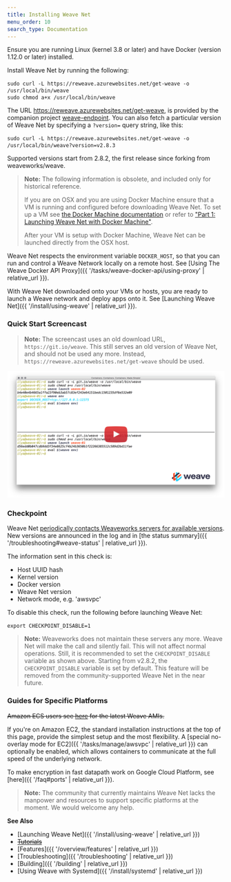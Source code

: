 ```yaml
---
title: Installing Weave Net
menu_order: 10
search_type: Documentation
---
```



Ensure you are running Linux (kernel 3.8 or later) and have Docker
(version 1.12.0 or later) installed.

Install Weave Net by running the following:

    sudo curl -L https://reweave.azurewebsites.net/get-weave -o /usr/local/bin/weave
    sudo chmod a+x /usr/local/bin/weave

The URL https://reweave.azurewebsites.net/get-weave, is provided by the companion project [weave-endpoint](https://github.com/rajch/weave-endpoint). You can also fetch a particular version of Weave Net by specifying a `?version=` query string, like this:

    sudo curl -L https://reweave.azurewebsites.net/get-weave -o /usr/local/bin/weave?version=v2.8.3

Supported versions start from 2.8.2, the first release since forking from weaveworks/weave.

> **Note:** The following information is obsolete, and included only for historical reference.
>
> If you are on OSX and you are using Docker Machine ensure that a VM is running and configured 
before downloading Weave Net. To set up a VM see [the Docker Machine
documentation](https://docs.docker.com/installation/mac/#from-your-shell) or refer to ["Part 1: Launching Weave Net with Docker Machine"](https://web.archive.org/web/20231002233731/https://www.weave.works/guides/part-1-launching-weave-net-with-docker-machine/).
>
> After your VM is setup with Docker Machine, Weave Net can be launched directly from the OSX host.

Weave Net respects the environment variable `DOCKER_HOST`, so that you can run and control a Weave Network locally on a remote host. See [Using The Weave Docker API Proxy]({{ '/tasks/weave-docker-api/using-proxy' | relative_url }}).

With Weave Net downloaded onto your VMs or hosts, you are ready to launch a Weave network and deploy apps onto it. See [Launching Weave Net]({{ '/install/using-weave' | relative_url }}).

### Quick Start Screencast

> **Note:** The screencast uses an old download URL, `https://git.io/weave`. This still serves an old version of Weave Net, and should not be used any more. Instead, `https://reweave.azurewebsites.net/get-weave` should be used.

<a href="https://youtu.be/kihQCCT1ykE" target="_blank">
  <img src="hello-screencast.png" alt="Click to watch the screencast" />
</a>

### Checkpoint

Weave Net [periodically contacts Weaveworks servers for available
versions](https://github.com/weaveworks/go-checkpoint).  New versions
are announced in the log and in [the status
summary]({{ '/troubleshooting#weave-status' | relative_url }}).

The information sent in this check is:

 * Host UUID hash
 * Kernel version
 * Docker version
 * Weave Net version
 * Network mode, e.g. 'awsvpc'

To disable this check, run the following before launching Weave Net:

    export CHECKPOINT_DISABLE=1

> **Note:** Weaveworks does not maintain these servers any more. Weave Net will make the call and silently fail. This will not affect normal operations. Still, it is recommended to set the `CHECKPOINT_DISABLE` variable as shown above. Starting from v2.8.2, the `CHECKPOINT_DISABLE` variable is set by default. This feature will be removed from the community-supported Weave Net in the near future.

### Guides for Specific Platforms

~~Amazon ECS users see [here](https://www.weave.works/docs/scope/latest/ami/)
for the latest Weave AMIs.~~

If you're on Amazon EC2, the standard installation instructions at the
top of this page, provide the simplest setup and the most flexibility.
A [special no-overlay mode for EC2]({{ '/tasks/manage/awsvpc' | relative_url }}) can
optionally be enabled, which allows containers to communicate at the
full speed of the underlying network.

To make encryption in fast datapath work on Google Cloud Platform, see
[here]({{ '/faq#ports' | relative_url }}).

> **Note:** The community that currently maintains Weave Net lacks the manpower and resources to support specific platforms at the moment. We would welcome any help.

**See Also** 

 * [Launching Weave Net]({{ '/install/using-weave' | relative_url }})
 * ~~[Tutorials](https://www.weave.works/docs/tutorials/)~~
 * [Features]({{ '/overview/features' | relative_url }})
 * [Troubleshooting]({{ '/troubleshooting' | relative_url }})
 * [Building]({{ '/building' | relative_url }})
 * [Using Weave with Systemd]({{ '/install/systemd' | relative_url }})
 